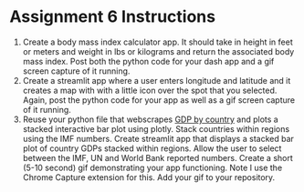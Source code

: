 # Assignment 6 Instructions
1. Create a body mass index calculator app. It should take in height in feet or meters and weight in lbs or kilograms and return the associated body mass index. Post both the python code for your dash app and a gif screen capture of it running.
2. Create a streamlit app where a user enters longitude and latitude and it creates a map with with a little icon over the spot that you selected. Again, post the python code for your app as well as a gif screen capture of it running.
3. Reuse your python file that webscrapes [GDP by country](https://en.wikipedia.org/wiki/List_of_countries_by_GDP_(nominal)) and plots a stacked interactive bar plot using plotly. Stack countries within regions using the IMF numbers. Create streamlit app that displays a stacked bar plot of country GDPs stacked within regions. Allow the user to select between the IMF, UN and World Bank reported numbers. Create a short (5-10 second) gif demonstrating your app functioning. Note I use the Chrome Capture extension for this. Add your gif to your repository.
